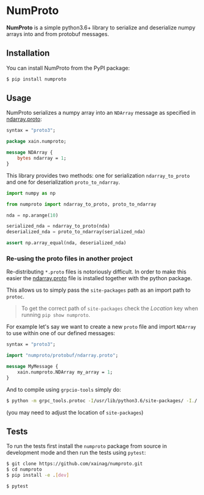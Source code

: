 # NumProto

**NumProto** is a simple python3.6+ library to serialize and deserialize numpy
arrays into and from protobuf messages.

## Installation

You can install NumProto from the PyPI package:

```bash
$ pip install numproto
```

## Usage

NumProto serializes a numpy array into an `NDArray` message as specified in
[ndarray.proto](https://github.com/xainag/numproto/blob/master/numproto/protobuf/ndarray.proto):

```proto
syntax = "proto3";

package xain.numproto;

message NDArray {
    bytes ndarray = 1;
}
```

This library provides two methods: one for serialization `ndarray_to_proto` and
one for deserialization `proto_to_ndarray`.

```python
import numpy as np

from numproto import ndarray_to_proto, proto_to_ndarray

nda = np.arange(10)

serialized_nda = ndarray_to_proto(nda)
deserialized_nda = proto_to_ndarray(serialized_nda)

assert np.array_equal(nda, deserialized_nda)
```

### Re-using the proto files in another project

Re-distributing `*.proto` files is notoriously difficult. In order to make this
easier the
[ndarray.proto](https://github.com/xainag/numproto/blob/master/numproto/protobuf/ndarray.proto)
file is installed together with the python package.

This allows us to simply pass the `site-packages` path as an import path to
`protoc`.

> To get the correct path of `site-packages` check the _Location_ key when
> running `pip show numproto`.

For example let's say we want to create a new `proto` file and import `NDArray`
to use within one of our defined messages:

```proto
syntax = "proto3";

import "numproto/protobuf/ndarray.proto";

message MyMessage {
    xain.numproto.NDArray my_array = 1;
}
```

And to compile using `grpcio-tools` simply do:
```bash
$ python -m grpc_tools.protoc -I/usr/lib/python3.6/site-packages/ -I./ --python_out=. --grpc_python_out=. my_proto.proto
```
(you may need to adjust the location of `site-packages`)

## Tests

To run the tests first install the `numproto` package from source in development
mode and then run the tests using `pytest`:

```bash
$ git clone https://github.com/xainag/numproto.git
$ cd numproto
$ pip install -e .[dev]

$ pytest
```
